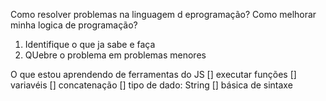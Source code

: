 Como resolver problemas na linguagem d eprogramação?
Como melhorar minha logica de programação?
1. Identifique o que ja sabe e faça
2. QUebre o problema em problemas menores

O que estou aprendendo de ferramentas do JS
[] executar funções
[] variavéis
[] concatenação
[] tipo de dado: String
[] básica de sintaxe